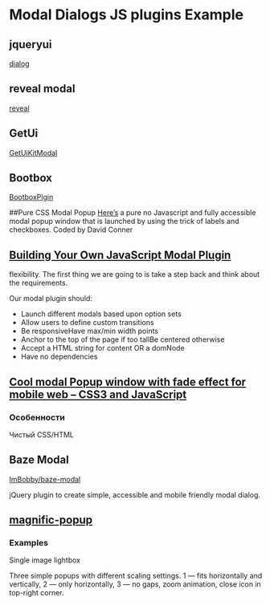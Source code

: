 # Modal Dialogs JS plugins Example

## jqueryui
[dialog](https://api.jqueryui.com/dialog/)

## reveal modal
[reveal](http://foundation.zurb.com/sites/docs/v/5.5.3/components/reveal.html)

## GetUi
[GetUiKitModal](getuikit.com/docs/modal.html)

## Bootbox
[BootboxPlgin](https://github.com/makeusabrew/bootbox/blob/master/bootbox.js)

##Pure CSS Modal Popup
[Here’s](http://fribly.com/tag/web-development/) a pure no Javascript and fully accessible modal popup window that is launched by using the trick of labels and checkboxes. Coded by David Conner

## [Building Your Own JavaScript Modal Plugin](http://ruseller.com/lessons.php?rub=32&id=1558)

flexibility.
 The first thing we are going to is take a step back and think about the requirements. 
 
 Our modal plugin should:

 * Launch different modals based upon option sets
 * Allow users to define custom transitions
 * Be responsiveHave max/min width points
 * Anchor to the top of the page if too tallBe centered otherwise
 * Accept a HTML string for content OR a domNode
 * Have no dependencies
 
 ## [Cool modal Popup window with fade effect for mobile web – CSS3 and JavaScript](https://jbkflex.wordpress.com/2012/01/30/cool-modal-popup-window-with-fade-effect-for-mobile-web-css3-and-javascript/)
 
 ### Особенности
 Чистый CSS/HTML
 
 ## Baze Modal
 [ImBobby/baze-modal](https://github.com/ImBobby/baze-modal)

jQuery plugin to create simple, accessible and mobile friendly modal dialog.

## [magnific-popup](http://dimsemenov.com/plugins/magnific-popup/)
### Examples

Single image lightbox

Three simple popups with different scaling settings.
1 — fits horizontally and vertically,
2 — only horizontally,
3 — no gaps, zoom animation, close icon in top-right corner.